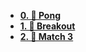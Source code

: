 - [**0. 🏓 Pong**](0-Pong/ "🏓 Pong")
- [**1. 🧱 Breakout**](1-Breakout/ "🧱 Breakout")
- [**2. 🧩 Match 3**](2-Match-3/ "🧩 Match 3")
<!--
- [**3. 🏃🏽‍♂️ Mario**](3-Mario/ "🏃🏽‍♂️ Mario")
- [**4. ⚔️ Zelda**](4-Zelda/ "⚔️ Zelda")
- [**5. 🐦 Angry Birds**](5-Angry-Birds/ "🐦 Angry Birds")
- [**6. ⚡ Pokemon**](6-Pokemon/ "⚡ Pokemon")
 - [**1. 🐤 Flappy Bird**](1-Flappy-Bird/ "🐤 Flappy Bird")
-->
